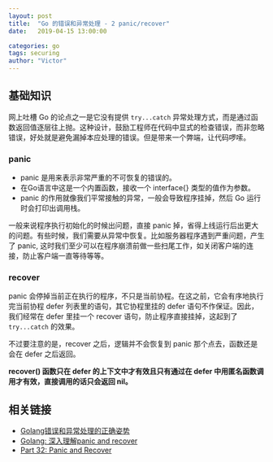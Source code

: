 ```yaml
---
layout: post
title:  "Go 的错误和异常处理 - 2 panic/recover"
date:   2019-04-15 13:00:00

categories: go
tags: securing
author: "Victor"
---
```


## 基础知识

网上吐槽 Go 的论点之一是它没有提供 `try...catch` 异常处理方式，而是通过函数返回值逐层往上抛。这种设计，鼓励工程师在代码中显式的检查错误，而非忽略错误，好处就是避免漏掉本应处理的错误。但是带来一个弊端，让代码啰嗦。

### panic

* panic 是用来表示非常严重的不可恢复的错误的。
* 在Go语言中这是一个内置函数，接收一个 interface{} 类型的值作为参数。
* panic 的作用就像我们平常接触的异常，一般会导致程序挂掉，然后 Go 运行时会打印出调用栈。

一般来说程序执行初始化的时候出问题，直接 panic 掉，省得上线运行后出更大的问题。有些时候，我们需要从异常中恢复。比如服务器程序遇到严重问题，产生了 panic, 这时我们至少可以在程序崩溃前做一些扫尾工作，如关闭客户端的连接，防止客户端一直等待等等。

### recover

panic 会停掉当前正在执行的程序，不只是当前协程。在这之前，它会有序地执行完当前协程 defer 列表里的语句，其它协程里挂的 defer 语句不作保证。因此，我们经常在 defer 里挂一个 recover 语句，防止程序直接挂掉，这起到了 `try...catch` 的效果。

不过要注意的是，recover 之后，逻辑并不会恢复到 panic 那个点去，函数还是会在 defer 之后返回。

**recover() 函数只在 defer 的上下文中才有效且只有通过在 defer 中用匿名函数调用才有效，直接调用的话只会返回 nil。**

## 相关链接

* [Golang错误和异常处理的正确姿势](https://www.jianshu.com/p/f30da01eea97)
* [Golang: 深入理解panic and recover](https://ieevee.com/tech/2017/11/23/go-panic.html)
* [Part 32: Panic and Recover](https://golangbot.com/panic-and-recover/)
